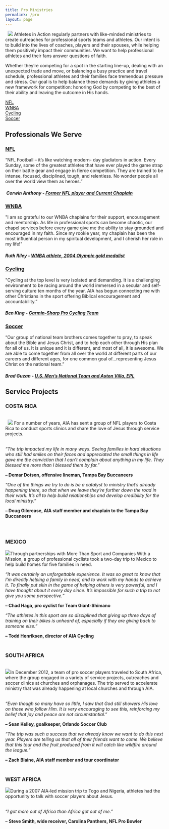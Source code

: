 ```yaml
---
title: Pro Ministries
permalink: /pro
layout: page
---
```

<div class="container mt20"><p>&nbsp; <img class="img-responsive pull-left" src="/uploads/pro/pro-main1.jpg"> Athletes in Action regularly partners with like-minded ministries to create outreaches for professional sports teams and athletes.&nbsp;Our intent is to build into the lives of coaches, players and their spouses, while helping them positively impact their communities. We want to help professional athletes and their fans answer questions of faith.&nbsp;</p>
<p class="p1">Whether they’re competing for a spot in the starting line-up, dealing with an unexpected trade and move, or balancing a busy practice and travel schedule, professional athletes and their families face tremendous pressure and stress. Our goal is to help balance these demands by giving athletes a new framework for competition: honoring God by competing to the best of their ability and leaving the outcome in His hands. &nbsp;</p>
<!---<p class="p1"><img class="img-responsive pull-right" src="/uploads/pro/pro-main-2.jpg" />&nbsp;</p>-->
</div>
<div class="container mt30"><div class="row">
<div class="col-md-3"><a href="/pro/nfl" class="btn btn-dark col-md-10">NFL</a></div>
<div class="col-md-3"><a href="/pro/WNBA" class="btn btn-dark  col-md-10">WNBA</a></div>
<div class="col-md-3"><a href="/pro/cycling" class="btn btn-dark  col-md-10">Cycling</a></div>
<div class="col-md-3"><a href="/pro/soccer" class="btn btn-dark  col-md-10">Soccer</a></div>
</div>
</div>
<div class="container mt50"><h2 class="title text-center mb20">Professionals <span class="light first-color">We Serve</span></h2>
<div class="row">
<div class="col-md-6">
<div class="testimonial wow zoomIn animated animated" style="visibility: visible; animation-name: zoomIn;">
<figure></figure>
<div class="testimonial-content">
<h3><a href="/pro/nfl">NFL</a></h3>
<p>“NFL Football – it’s like watching modern- day gladiators in action. Every Sunday, some of the greatest athletes that have ever played the game strap on their battle gear and engage in fierce competition. They are trained to be intense, focused, disciplined, tough, and relentless. No wonder people all over the world view them as heroes.”</p>
<h5>&nbsp;Corwin Anthony - <a href="#" title="Former NFL player and current chaplain"> Former NFL player and Current Chaplain</a></h5>
</div>
<!-- End .testimonial-content --></div>
<!-- End .testimonial --></div>
<!-- End .col-md-6 -->
<div class="col-md-6">
<div class="testimonial reverse wow zoomIn animated animated" data-wow-delay="0.2s" style="visibility: visible; animation-delay: 0.2s; animation-name: zoomIn;">
<figure></figure>
<div class="testimonial-content">
<h3><a href="/pro/wnba">WNBA</a></h3>
<p>"I am so grateful to our WNBA chaplains for their support, encouragement and mentorship. As life in professional sports can become chaotic, our chapel services before every game give me the ability to stay grounded and encouraged in my faith. Since my rookie year, my chaplain has been the most influential person in my spiritual development, and I cherish her role in my life!"</p>
<h5>Ruth Riley - <a href="#" title="WNBA athlete, 2004 Olympic gold medalist">WNBA athlete, 2004 Olympic gold medalist</a></h5>
</div>
<!-- End .testimonial-content --></div>
<!-- End .testimonial --></div>
<!-- End .col-md-6 --></div>
<!-- End .row -->
<div class="row">
<div class="col-md-6">
<div class="testimonial wow zoomIn animated animated" style="visibility: visible; animation-name: zoomIn;">
<figure></figure>
<div class="testimonial-content">
<h3><a href="/pro/cycling">Cycling</a></h3>
<p>"Cycling at the top level is very isolated and demanding. It is a challenging environment to be racing around the world immersed in a secular and self-serving culture ten months of the year. AIA has begun connecting me with other Christians in the sport offering Biblical encouragement and accountability.”</p>
<h5>Ben King - <a href="#" title="Garmin-Sharp Pro Cycling Team"> Garmin-Sharp Pro Cycling Team</a></h5>
</div>
<!-- End .testimonial-content --></div>
<!-- End .testimonial --></div>
<!-- End .col-md-6 -->
<div class="col-md-6">
<div class="testimonial reverse wow zoomIn animated animated" data-wow-delay="0.2s" style="visibility: visible; animation-delay: 0.2s; animation-name: zoomIn;">
<figure></figure>
<div class="testimonial-content">
<h3><a href="/pro/soccer">Soccer</a></h3>
<p>“Our group of national team brothers comes together to pray, to speak about the Bible and Jesus Christ, and to help each other through His plan for all of us. It is unique and it is different, and most of all, it is awesome. We are able to come together from all over the world at different parts of our careers and different ages, for one common goal of…representing Jesus Christ on the national team.”</p>
<h5>Brad Guzan - <a href="#" title="U.S. Men’s National Team and Aston Villa, EPL">U.S. Men’s National Team and Aston Villa, EPL</a></h5>
</div>
<!-- End .testimonial-content --></div>
<!-- End .testimonial --></div>
<!-- End .col-md-6 --></div>
<!-- End .row -->
</div>
<div class="container"><h2 class="title text-center mb20">Service <span class="light first-color">Projects</span></h2>
<h3 class="p2">COSTA RICA</h3>
<p class="p2"><br>&nbsp; <img class="img-responsive pull-left" src="/uploads/pro/pro-service-1.jpg"> For a number of years, AIA has sent a group of NFL players to Costa Rica to conduct sports clinics and share the love of Jesus through service projects.&nbsp;</p>
<p class="p3"></p>
<p class="p2"><i><br>“The trip impacted my life in many ways. Seeing families in hard situations who still had smiles on their faces and appreciated the small things in life gave me the conviction that I can’t complain about anything in my life. They blessed me more than I blessed them by far.”</i>&nbsp;</p>
<p class="p2"><b>– Demar Dotson, offensive lineman, Tampa Bay Buccaneers</b></p>
<p class="p3"></p>
<p class="p2"><i>“One of the things we try to do is be a catalyst to ministry that’s already happening there, so that when we leave they’re further down the road in their work. It’s all to help build relationships and develop credibility for the local ministry.”&nbsp;</i></p>
<p class="p2"><b>– Doug Gilcrease, AIA staff member and chaplain to the Tampa Bay Buccaneers</b></p>
<p class="p3"></p>
<h3 class="p2"><br><br>MEXICO</h3>
<p class="p4"></p>
<p class="p4"><img class="img-responsive pull-right" src="/uploads/pro/pro-service-2.jpg">Through partnerships with More Than Sport and Companies With a Mission, a group of professional cyclists took a two-day trip to Mexico to help build homes for five families in need.&nbsp;</p>
<p class="p2"></p>
<p class="p2"><i>“It was certainly an unforgettable experience. It was so great to know that I’m directly helping a family in need, and to work with my hands to achieve it. To finally put skin in the game of helping others is very powerful, and I have thought about it every day since. It’s impossible for such a trip to not give you some perspective.”</i></p>
<p class="p2"><b>–</b><strong>&nbsp;Chad Haga, pro cyclist for Team Giant-Shimano</strong></p>
<p class="p3"></p>
<p class="p2"><i>“The athletes in this sport are so disciplined that giving up three days of training on their bikes is unheard of, especially if they are giving back to someone else.”&nbsp;</i></p>
<p class="p2"><b>– Todd Henriksen, director of AIA Cycling</b></p>
<p class="p3"></p>
<p class="p3"></p>
<h3 class="p2"><br>SOUTH AFRICA</h3>
<p class="p2"><br><img class="img-responsive pull-left" src="/uploads/pro/pro-service-3.jpg">In December 2012, a team of pro soccer players traveled to South Africa, where the group engaged in a variety of service projects, outreaches and soccer clinics at churches and orphanages. The trip served to accelerate ministry that was already happening at local churches and through AIA.&nbsp;</p>
<p class="p4"></p>
<p class="p2"><i><br>“Even though so many have so little, I saw that God still showers His love on those who follow Him. It is very encouraging to see this, reinforcing my belief that joy and peace are not circumstantial.”&nbsp;</i></p>
<p class="p2"><b>– Sean Kelley, goalkeeper, Orlando Soccer Club</b></p>
<p class="p3"></p>
<p class="p2"><i>“The trip was such a success that we already know we want to do this next year. Players are telling us that all of their friends want to come. We believe that this tour and the fruit produced from it will catch like wildfire around the league.”&nbsp;</i></p>
<p class="p2"><b>– Zach Blaine, AIA staff member and tour coordinator</b></p>
<p class="p3"></p>
<h3 class="p2"><br>WEST AFRICA</h3>
<p class="p4"></p>
<p class="p2"><img class="img-responsive pull-right" src="/uploads/pro/pro-service-4.jpg">During a 2007 AIA-led mission trip to Togo and Nigeria, athletes had the opportunity to talk with soccer players about Jesus.&nbsp;</p>
<p class="p4"><i><br>“I got more out of Africa than Africa got out of me.”&nbsp;</i></p>
<p class="p2">– <b>Steve Smith, wide receiver, Carolina Panthers, NFL Pro Bowler &nbsp;</b></p>
</div>